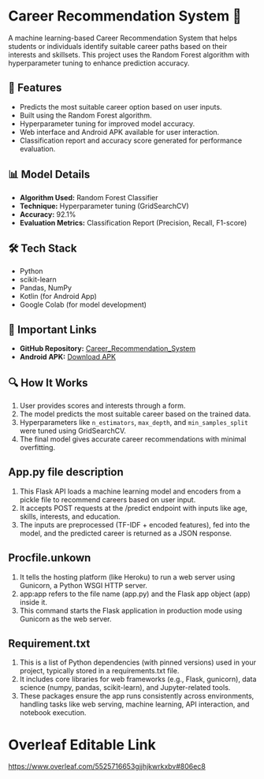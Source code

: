 # Career Recommendation System 🎯

A machine learning-based Career Recommendation System that helps students or individuals identify suitable career paths based on their interests and skillsets. This project uses the Random Forest algorithm with hyperparameter tuning to enhance prediction accuracy.

## 🚀 Features

- Predicts the most suitable career option based on user inputs.
- Built using the Random Forest algorithm.
- Hyperparameter tuning for improved model accuracy.
- Web interface and Android APK available for user interaction.
- Classification report and accuracy score generated for performance evaluation.

## 📊 Model Details

- **Algorithm Used:** Random Forest Classifier
- **Technique:** Hyperparameter tuning (GridSearchCV)
- **Accuracy:** 92.1%
- **Evaluation Metrics:** Classification Report (Precision, Recall, F1-score)

## 🛠️ Tech Stack

- Python
- scikit-learn
- Pandas, NumPy
- Kotlin (for Android App)
- Google Colab (for model development)

## 🔗 Important Links

- **GitHub Repository:** [Career_Recommendation_System](https://github.com/naman-omar/Career_Recommendation_System)
- **Android APK:** [Download APK](https://drive.google.com/file/d/1Qk5dKeFY2bpgAik_Uai30ird8rXb4z5i/view?usp=sharing)

## 🔍 How It Works

1. User provides scores and interests through a form.
2. The model predicts the most suitable career based on the trained data.
3. Hyperparameters like `n_estimators`, `max_depth`, and `min_samples_split` were tuned using GridSearchCV.
4. The final model gives accurate career recommendations with minimal overfitting.

## App.py file description 
1. This Flask API loads a machine learning model and encoders from a pickle file to recommend careers based on user input.
2. It accepts POST requests at the /predict endpoint with inputs like age, skills, interests, and education.
3. The inputs are preprocessed (TF-IDF + encoded features), fed into the model, and the predicted career is returned as a JSON response.

## Procfile.unkown
1. It tells the hosting platform (like Heroku) to run a web server using Gunicorn, a Python WSGI HTTP server.
2. app:app refers to the file name (app.py) and the Flask app object (app) inside it.
3. This command starts the Flask application in production mode using Gunicorn as the web server.

## Requirement.txt
1. This is a list of Python dependencies (with pinned versions) used in your project, typically stored in a requirements.txt file.
2. It includes core libraries for web frameworks (e.g., Flask, gunicorn), data science (numpy, pandas, scikit-learn), and Jupyter-related tools.
3. These packages ensure the app runs consistently across environments, handling tasks like web serving, machine learning, API interaction, and notebook execution.



# Overleaf Editable Link 
https://www.overleaf.com/5525716653gjjhjkwrkxbv#806ec8

